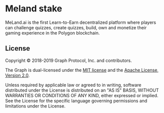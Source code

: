 # Meland stake
MeLand.ai is the first Learn-to-Earn decentralized platform where players can challenge quizzes, create quizzes, build, own and monetize their gaming experience in the Polygon blockchain. 

## License

Copyright &copy; 2018-2019 Graph Protocol, Inc. and contributors.

The Graph is dual-licensed under the [MIT license](LICENSE-MIT) and the [Apache License, Version 2.0](LICENSE-APACHE).

Unless required by applicable law or agreed to in writing, software distributed under the License is distributed on an "AS IS" BASIS, WITHOUT WARRANTIES OR CONDITIONS OF ANY KIND, either expressed or implied. See the License for the specific language governing permissions and limitations under the License.
